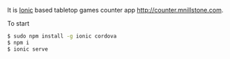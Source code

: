 It is [Ionic](http://ionicframework.com/docs/) based tabletop games counter app http://counter.mnillstone.com.

To start
```bash
$ sudo npm install -g ionic cordova
$ npm i
$ ionic serve
```
